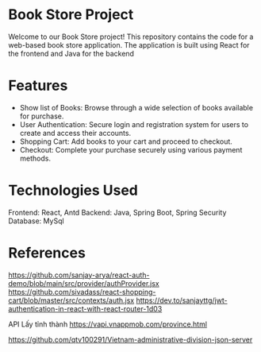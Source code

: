 # Book Store Project

Welcome to our Book Store project! This repository contains the code for a web-based book store application. The application is built using React for the frontend and Java for the backend

# Features

- Show list of Books: Browse through a wide selection of books available for purchase.
- User Authentication: Secure login and registration system for users to create and access their accounts.
- Shopping Cart: Add books to your cart and proceed to checkout.
- Checkout: Complete your purchase securely using various payment methods.

# Technologies Used

Frontend: React, Antd
Backend: Java, Spring Boot, Spring Security
Database: MySql

# References

https://github.com/sanjay-arya/react-auth-demo/blob/main/src/provider/authProvider.jsx
https://github.com/sivadass/react-shopping-cart/blob/master/src/contexts/auth.jsx
https://dev.to/sanjayttg/jwt-authentication-in-react-with-react-router-1d03

API Lấy tỉnh thành
https://vapi.vnappmob.com/province.html

https://github.com/qtv100291/Vietnam-administrative-division-json-server
